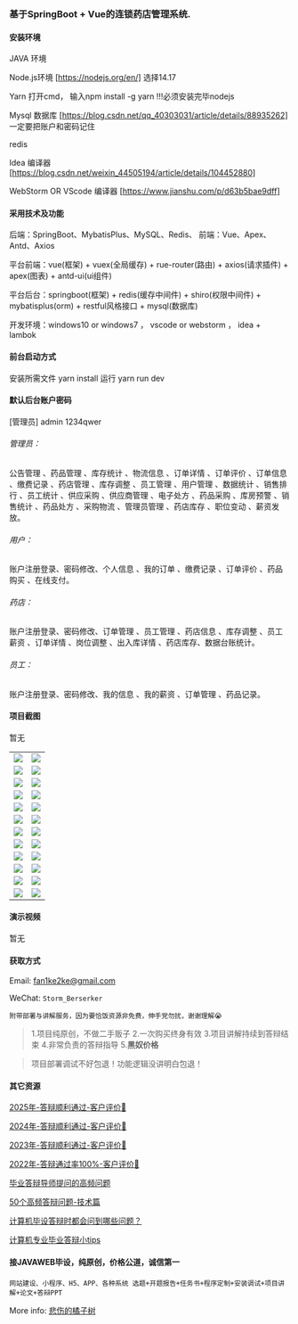 ### 基于SpringBoot + Vue的连锁药店管理系统.

#### 安装环境

JAVA 环境 

Node.js环境 [https://nodejs.org/en/] 选择14.17

Yarn 打开cmd， 输入npm install -g yarn !!!必须安装完毕nodejs

Mysql 数据库 [https://blog.csdn.net/qq_40303031/article/details/88935262] 一定要把账户和密码记住

redis

Idea 编译器 [https://blog.csdn.net/weixin_44505194/article/details/104452880]

WebStorm OR VScode 编译器 [https://www.jianshu.com/p/d63b5bae9dff]

#### 采用技术及功能

后端：SpringBoot、MybatisPlus、MySQL、Redis、
前端：Vue、Apex、Antd、Axios

平台前端：vue(框架) + vuex(全局缓存) + rue-router(路由) + axios(请求插件) + apex(图表)  + antd-ui(ui组件)

平台后台：springboot(框架) + redis(缓存中间件) + shiro(权限中间件) + mybatisplus(orm) + restful风格接口 + mysql(数据库)

开发环境：windows10 or windows7 ， vscode or webstorm ， idea + lambok


#### 前台启动方式
安装所需文件 yarn install 
运行 yarn run dev

#### 默认后台账户密码
[管理员]
admin
1234qwer

###### 管理员：
公告管理 、药品管理 、库存统计 、物流信息 、订单详情 、订单评价 、订单信息 、缴费记录 、药店管理 、库存调整 、员工管理 、用户管理 、数据统计 、销售排行 、员工统计 、供应采购 、供应商管理 、电子处方 、药品采购 、库房预警 、销售统计 、药品处方 、采购物流 、管理员管理 、药店库存 、职位变动 、薪资发放。

###### 用户：
账户注册登录、密码修改、个人信息 、我的订单 、缴费记录 、订单评价 、药品购买 、在线支付。

###### 药店：
账户注册登录、密码修改、订单管理 、员工管理 、药店信息 、库存调整 、员工薪资 、订单详情 、岗位调整 、出入库详情 、药店库存、数据台账统计。

###### 员工：
账户注册登录、密码修改、我的信息 、我的薪资 、订单管理 、药品记录。

#### 项目截图
暂无

|  |  |
|---------------------|---------------------|
| ![](https://fank-bucket-oss.oss-cn-beijing.aliyuncs.com/img/226ea20e-c557-4015-a64b-47016ddd2f64.png) | ![](https://fank-bucket-oss.oss-cn-beijing.aliyuncs.com/img/e6d2a2bb-55a7-4b15-99a0-5501181efb4b.png) |
| ![](https://fank-bucket-oss.oss-cn-beijing.aliyuncs.com/img/82ee4ca4-319a-4c92-969f-628e1facc4a2.png) | ![](https://fank-bucket-oss.oss-cn-beijing.aliyuncs.com/img/dfa9991d-7a7f-425f-98f7-4726c212fc2c.png) |
| ![](https://fank-bucket-oss.oss-cn-beijing.aliyuncs.com/img/65b9d3a9-f18c-4a73-94b0-15a2b225d3f7.png) | ![](https://fank-bucket-oss.oss-cn-beijing.aliyuncs.com/img/d314c2e0-10d9-4333-9728-01dfbd02820f.png) |
| ![](https://fank-bucket-oss.oss-cn-beijing.aliyuncs.com/img/25f9657e-7cf9-4edb-b29c-fb713fabbe99.png) | ![](https://fank-bucket-oss.oss-cn-beijing.aliyuncs.com/img/bbaf4f47-ae8f-4448-9130-dee595b45798.png) |
| ![](https://fank-bucket-oss.oss-cn-beijing.aliyuncs.com/img/8e208c92-51be-4019-9f9f-0afd39124dbe.png) | ![](https://fank-bucket-oss.oss-cn-beijing.aliyuncs.com/img/b911adf6-db70-4247-b870-1f44a15b22e1.png) |
| ![](https://fank-bucket-oss.oss-cn-beijing.aliyuncs.com/img/7d069500-257b-4442-82c7-d682f4c0eb1a.png) | ![](https://fank-bucket-oss.oss-cn-beijing.aliyuncs.com/img/a5c13cff-9ebe-4a5d-a9b3-9bdfa3daa043.png) |
| ![](https://fank-bucket-oss.oss-cn-beijing.aliyuncs.com/img/5c84a71f-d119-4972-9eba-c79592c90125.png) | ![](https://fank-bucket-oss.oss-cn-beijing.aliyuncs.com/img/2057544b-b437-4cb1-8572-8421b871b59d.png) |
| ![](https://fank-bucket-oss.oss-cn-beijing.aliyuncs.com/img/5a55b28c-3c40-488f-b183-1a7ef9141c40.png) | ![](https://fank-bucket-oss.oss-cn-beijing.aliyuncs.com/img/995138bf-c205-4cb6-87dc-83745af2a1d7.png) |
| ![](https://fank-bucket-oss.oss-cn-beijing.aliyuncs.com/img/4ea622be-4455-4e7c-9610-ee8cdbc4adab.png) | ![](https://fank-bucket-oss.oss-cn-beijing.aliyuncs.com/img/006408aa-a9fe-4060-9f5c-377864c824e5.png) |
| ![](https://fank-bucket-oss.oss-cn-beijing.aliyuncs.com/img/3e5eb475-381b-4474-baac-b857a51a1157.png) | ![](https://fank-bucket-oss.oss-cn-beijing.aliyuncs.com/img/6215e83e-0c81-4dc8-8541-37067ca08bfa.png) |
| ![](https://fank-bucket-oss.oss-cn-beijing.aliyuncs.com/img/2e446824-b944-4d04-8168-114e08cab531.png) | ![](https://fank-bucket-oss.oss-cn-beijing.aliyuncs.com/img/627de6fb-5a75-4fa5-a6c6-2c7b83462228.png) |
| ![](https://fank-bucket-oss.oss-cn-beijing.aliyuncs.com/img/0f9fb450-3feb-4767-bfa1-53f343dd0d12.png) | ![](https://fank-bucket-oss.oss-cn-beijing.aliyuncs.com/work/936e9baf53eb9a217af4f89c616dc19.png) |

#### 演示视频

暂无

#### 获取方式

Email: fan1ke2ke@gmail.com

WeChat: `Storm_Berserker`

`附带部署与讲解服务，因为要恰饭资源非免费，伸手党勿扰，谢谢理解😭`

> 1.项目纯原创，不做二手贩子 2.一次购买终身有效 3.项目讲解持续到答辩结束 4.非常负责的答辩指导 5.**黑奴价格**

> 项目部署调试不好包退！功能逻辑没讲明白包退！

#### 其它资源

[2025年-答辩顺利通过-客户评价🍜](https://berserker287.github.io/2025/06/18/2025%E5%B9%B4%E7%AD%94%E8%BE%A9%E9%A1%BA%E5%88%A9%E9%80%9A%E8%BF%87/)

[2024年-答辩顺利通过-客户评价👻](https://berserker287.github.io/2024/06/06/2024%E5%B9%B4%E7%AD%94%E8%BE%A9%E9%A1%BA%E5%88%A9%E9%80%9A%E8%BF%87/)

[2023年-答辩顺利通过-客户评价🐢](https://berserker287.github.io/2023/06/14/2023%E5%B9%B4%E7%AD%94%E8%BE%A9%E9%A1%BA%E5%88%A9%E9%80%9A%E8%BF%87/)

[2022年-答辩通过率100%-客户评价🐣](https://berserker287.github.io/2022/05/25/%E9%A1%B9%E7%9B%AE%E4%BA%A4%E6%98%93%E8%AE%B0%E5%BD%95/)

[毕业答辩导师提问的高频问题](https://berserker287.github.io/2023/06/13/%E6%AF%95%E4%B8%9A%E7%AD%94%E8%BE%A9%E5%AF%BC%E5%B8%88%E6%8F%90%E9%97%AE%E7%9A%84%E9%AB%98%E9%A2%91%E9%97%AE%E9%A2%98/)

[50个高频答辩问题-技术篇](https://berserker287.github.io/2023/06/13/50%E4%B8%AA%E9%AB%98%E9%A2%91%E7%AD%94%E8%BE%A9%E9%97%AE%E9%A2%98-%E6%8A%80%E6%9C%AF%E7%AF%87/)

[计算机毕设答辩时都会问到哪些问题？](https://www.zhihu.com/question/31020988)

[计算机专业毕业答辩小tips](https://zhuanlan.zhihu.com/p/145911029)

#### 接JAVAWEB毕设，纯原创，价格公道，诚信第一

`网站建设、小程序、H5、APP、各种系统 选题+开题报告+任务书+程序定制+安装调试+项目讲解+论文+答辩PPT`

More info: [悲伤的橘子树](https://berserker287.github.io/)
